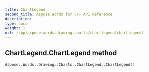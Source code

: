 ```yaml
---
title: ChartLegend
second_title: Aspose.Words for C++ API Reference
description: 
type: docs
weight: 1
url: /cpp/aspose.words.drawing.charts/chartlegend/chartlegend/
---
```

## ChartLegend.ChartLegend method




```cpp
Aspose::Words::Drawing::Charts::ChartLegend::ChartLegend()
```

